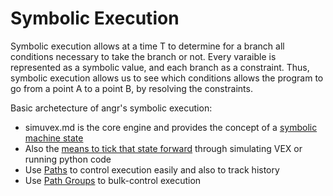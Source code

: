 Symbolic Execution
==================

Symbolic execution allows at a time T to determine for a branch all conditions
necessary to take the branch or not. Every varaible is represented as a symbolic
value, and each branch as a constraint. Thus, symbolic execution allows us to
see which conditions allows the program to go from a point A to a point B, by
resolving the constraints.

Basic archetecture of angr's symbolic execution:

- simuvex.md is the core engine and provides the concept of a [symbolic machine state](states.md)
- Also the [means to tick that state forward](simuvex.md) through simulating VEX or running python code
- Use [Paths](paths.md) to control execution easily and also to track history
- Use [Path Groups](pathgroups.md) to bulk-control execution
